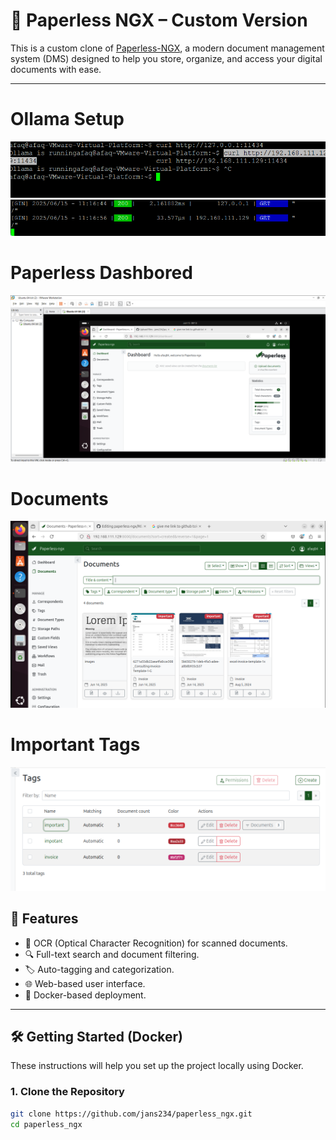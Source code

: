 # 📁 Paperless NGX – Custom Version

This is a custom clone of [Paperless-NGX](https://github.com/paperless-ngx/paperless-ngx), a modern document management system (DMS) designed to help you store, organize, and access your digital documents with ease.

---

# Ollama Setup
![Setup](https://github.com/jans234/paperless_ngx/blob/main/ollama.png)
![Setup](https://github.com/jans234/paperless_ngx/blob/main/ollama2.png)

# Paperless Dashbored
![Dashbored](https://github.com/jans234/paperless_ngx/blob/main/Screenshot%202025-06-15%20001332.png)

# Documents
![Documents](https://github.com/jans234/paperless_ngx/blob/main/document.png)

# Important Tags
![Tags](https://github.com/jans234/paperless_ngx/blob/main/tags.png)

## 🚀 Features

- 🧠 OCR (Optical Character Recognition) for scanned documents.
- 🔍 Full-text search and document filtering.
- 🏷️ Auto-tagging and categorization.
- 🌐 Web-based user interface.
- 🐳 Docker-based deployment.

---

## 🛠️ Getting Started (Docker)

These instructions will help you set up the project locally using Docker.

### 1. Clone the Repository
```bash
git clone https://github.com/jans234/paperless_ngx.git
cd paperless_ngx
